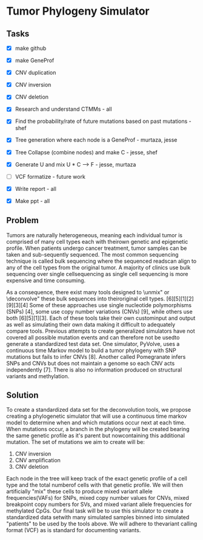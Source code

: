 # Tumor Phylogeny Simulator

## Tasks

- [x] make github
- [x] make GeneProf
- [x] CNV duplication
- [x] CNV inversion
- [x] CNV deletion
- [x] Research and understand CTMMs - all
- [x] Find the probability/rate of future mutations based on past mutations - shef
- [x] Tree generation where each node is a GeneProf - murtaza, jesse
- [x] Tree Collapse (combine nodes) and make C - jesse, shef
- [x] Generate U and mix U * C --> F - jesse, murtaza
- [ ] VCF formatize - future work
- [x] Write report - all 
- [x] Make ppt - all


## Problem

Tumors are naturally heterogeneous, meaning each individual tumor is comprised of many cell types each with theirown genetic and epigenetic profile.  When patients undergo cancer treatment, tumor samples can be taken and sub-sequently sequenced.  The most common sequencing technique is called bulk sequencing where the sequenced readscan align to any of the cell types from the original tumor.  A majority of clinics use bulk sequencing over single cellsequencing as single cell sequencing is more expensive and time consuming.

As a consequence, there exist many tools designed to \unmix" or \deconvolve" these bulk sequences into theiroriginal cell types.  [6][5][1][2][9][3][4] Some of these approaches use single nucleotide polymorphisms (SNPs) [4], some use copy number variations (CNVs) [9], while others use both [6][5][1][3].  Each of these tools take their own custominput and output as well as simulating their own data making it difficult to adequately compare tools.  Previous attempts to create generalized simulators have not covered all possible mutation events and can therefore not be usedto generate a standardized test data set.  One simulator, PyVolve, uses a continuous time Markov model to build a tumor phylogeny with SNP mutations but fails to infer CNVs [8].  Another called Pomegranate infers SNPs and CNVs but does not maintain a genome so each CNV acts independently [7].  There is also no information produced on structural variants and methylation.

## Solution

To  create  a  standardized  data  set  for  the  deconvolution  tools,  we  propose  creating  a  phylogenetic  simulator  that will use a continuous time markov model to determine when and which mutations occur next at each time.  When mutations occur, a branch in the phylogeny will be created bearing the same genetic profile as it's parent but nowcontaining  this  additional  mutation.   The  set  of  mutations  we  aim  to  create  will  be:
1. CNV inversion 
2. CNV amplification
3. CNV deletion

Each node in the tree will keep track of the exact genetic profile of a cell type and the total numberof cells with that genetic profile.  We will then artificially "mix" these cells to produce mixed variant allele frequencies(VAFs) for SNPs, mixed copy number values for CNVs, mixed breakpoint copy numbers for SVs, and mixed variant allele frequencies for methylated CpGs.  Our final task will be to use this simulator to create a standardized data setwith many simulated samples binned into simulated "patients" to be used by the tools above.  We will adhere to thevariant calling format (VCF) as is standard for documenting variants.
